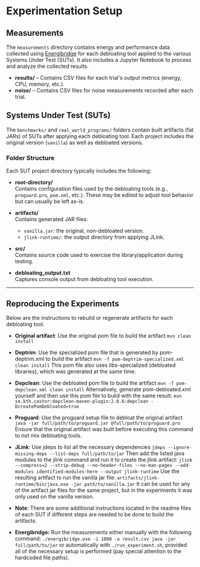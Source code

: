 # Experimentation Setup

## Measurements

The `measurements` directory contains energy and performance data collected using [Energibridge](https://github.com/greensoftwarelab/Energibridge) for each debloating tool applied to the various Systems Under Test (SUTs). It also includes a Jupyter Notebook to process and analyze the collected results.

- **results/** – Contains CSV files for each trial's output metrics (energy, CPU, memory, etc.).
- **noise/** – Contains CSV files for noise measurements recorded after each trial.

## Systems Under Test (SUTs)

The `benchmarks/` and `real_world_programs/` folders contain built artifacts (fat JARs) of SUTs after applying each debloating tool. Each project includes the original version (`vanilla`) as well as debloated versions.

### Folder Structure

Each SUT project directory typically includes the following:

- **root-directory/**  
  Contains configuration files used by the debloating tools (e.g., `proguard.pro`, `pom.xml`, etc.). These may be edited to adjust tool behavior but can usually be left as-is.

- **artifacts/**  
  Contains generated JAR files:
  - `vanilla.jar`: the original, non-debloated version.
  - `jlink-runtime/`: the output directory from applying JLink.

- **src/**  
  Contains source code used to exercise the library/application during testing.

- **debloating_output.txt**  
  Captures console output from debloating tool execution.

---

## Reproducing the Experiments

Below are the instructions to rebuild or regenerate artifacts for each debloating tool.
- **Original artifact**: Use the original pom file to build the artifact
`mvn clean install`

- **Deptrim**: Use the specialized pom file that is generated by pom-deptrim.xml to build the artifact
`mvn -f pom-deptrim-specialized.xml clean install`
This pom file also uses libs-specialized (debloated libraries), which was generated at the same time.

- **Depclean**: Use the debloated pom file to build the artifact
`mvn -f pom-depclean.xml clean install`
Alternatively, generate pom-debloated.xml yourself and then use this pom file to build with the same result:
`mvn se.kth.castor:depclean-maven-plugin:2.0.6:depclean -DcreatePomDebloated=true`

- **Proguard**: Use the proguard setup file to debloat the original artifact
`java -jar full/path/to/proguard.jar @full/path/to/proguard.pro`
Ensure that the original artifact was built before executing this command to not mix debloating tools.

- **JLink**: Use jdeps to list all the necessary dependencies
`jdeps --ignore-missing-deps --list-deps full/path/to/jar` Then add the listed java modules to the jlink command and run it to create the jlink artifact:
`jlink --compress=2 --strip-debug --no-header-files --no-man-pages --add-modules identified-modules-here --output jlink-runtime` Use the resulting artifact to run the vanilla jar file:
`artifacts/jlink-runtime/bin/java.exe -jar path/to/vanilla.jar` It can be used for any of the artifact jar files for the same project, but in the experiments it was only used on the vanilla version.

- **Note**: There are some additional instructions located in the readme files of each SUT if different steps are needed to be done to build the artifacts.

- **Energibridge:**
Run the measurements either manually with the following command:
`./energibridge.exe -i 1000 -o result.csv java -jar full/path/to/jar`
or automatically with `./run_experiment.sh`, provided all of the necessary setup is performed (pay special attention to the hardcoded file paths).

